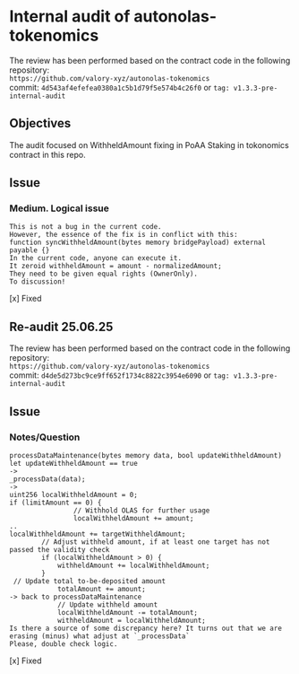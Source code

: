 # Internal audit of autonolas-tokenomics
The review has been performed based on the contract code in the following repository:<br>
`https://github.com/valory-xyz/autonolas-tokenomics` <br>
commit: `4d543af4efefea0380a1c5b1d79f5e574b4c26f0` or `tag: v1.3.3-pre-internal-audit`<br> 

## Objectives
The audit focused on WithheldAmount fixing in PoAA Staking in tokonomics contract in this repo.

## Issue
### Medium. Logical issue
```
This is not a bug in the current code.
However, the essence of the fix is ​​in conflict with this: 
function syncWithheldAmount(bytes memory bridgePayload) external payable {}
In the current code, anyone can execute it.
It zeroid withheldAmount = amount - normalizedAmount;
They need to be given equal rights (OwnerOnly).
To discussion!
```
[x] Fixed 

## Re-audit 25.06.25
The review has been performed based on the contract code in the following repository:<br>
`https://github.com/valory-xyz/autonolas-tokenomics` <br>
commit: `d4de5d273bc9ce9ff652f1734c8822c3954e6090` or `tag: v1.3.3-pre-internal-audit`<br>

## Issue
### Notes/Question
```
processDataMaintenance(bytes memory data, bool updateWithheldAmount) 
let updateWithheldAmount == true
->
_processData(data);
->
uint256 localWithheldAmount = 0;
if (limitAmount == 0) {
                // Withhold OLAS for further usage
                localWithheldAmount += amount;
..
localWithheldAmount += targetWithheldAmount;
        // Adjust withheld amount, if at least one target has not passed the validity check
        if (localWithheldAmount > 0) {
            withheldAmount += localWithheldAmount;
        }
 // Update total to-be-deposited amount
            totalAmount += amount;
-> back to processDataMaintenance
            // Update withheld amount
            localWithheldAmount -= totalAmount;
            withheldAmount = localWithheldAmount;
Is there a source of some discrepancy here? It turns out that we are erasing (minus) what adjust at `_processData`
Please, double check logic.
```
[x] Fixed 


